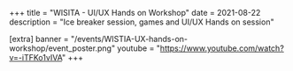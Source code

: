 +++
title = "WISITA - UI/UX Hands on Workshop"
date = 2021-08-22
description = "Ice breaker session, games and UI/UX Hands on session"

[extra]
banner = "/events/WISTIA-UX-hands-on-workshop/event_poster.png"
youtube = "https://www.youtube.com/watch?v=-iTFKo1vIVA"
+++
